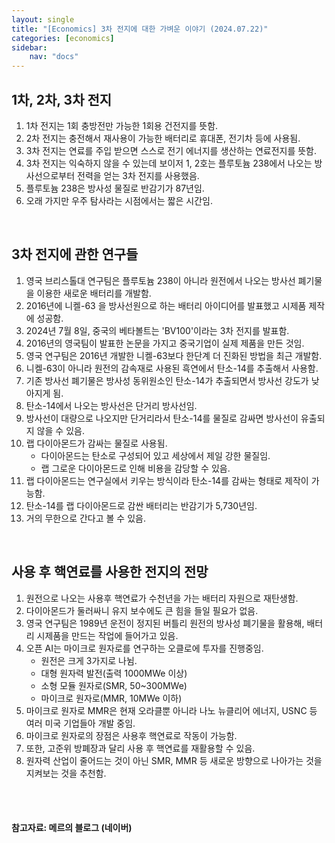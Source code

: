 ```yaml
---
layout: single
title: "[Economics] 3차 전지에 대한 가벼운 이야기 (2024.07.22)"
categories: [economics]
sidebar:
    nav: "docs"
---
```


## 1차, 2차, 3차 전지
1. 1차 전지는 1회 충방전만 가능한 1회용 건전지를 뜻함.
1. 2차 전지는 충전해서 재사용이 가능한 배터리로 휴대폰, 전기차 등에 사용됨.
1. 3차 전지는 연료를 주입 받으면 스스로 전기 에너지를 생산하는 연료전지를 뜻함.
1. 3차 전지는 익숙하지 않을 수 있는데 보이저 1, 2호는 플루토늄 238에서 나오는 방사선으로부터 전력을 얻는 3차 전지를 사용했음.
1. 플루토늄 238은 방사성 물질로 반감기가 87년임.
1. 오래 가지만 우주 탐사라는 시점에서는 짧은 시간임.

<br/>

## 3차 전지에 관한 연구들
1. 영국 브리스톨대 연구팀은 플루토늄 238이 아니라 원전에서 나오는 방사선 폐기물을 이용한 새로운 배터리를 개발함.
1. 2016년에 니켈-63 을 방사선원으로 하는 배터리 아이디어를 발표했고 시제품 제작에 성공함.
1. 2024년 7월 8일, 중국의 베타볼트는 'BV100'이라는 3차 전지를 발표함.
1. 2016년의 영국팀이 발표한 논문을 가지고 중국기업이 실제 제품을 만든 것임.
1. 영국 연구팀은 2016년 개발한 니켈-63보다 한단계 더 진화된 방법을 최근 개발함.
1. 니켈-63이 아니라 원전의 감속재로 사용된 흑연에서 탄소-14를 추출해서 사용함.
1. 기존 방사선 폐기물은 방사성 동위원소인 탄소-14가 추출되면서 방사선 강도가 낮아지게 됨.
1. 탄소-14에서 나오는 방사선은 단거리 방사선임.
1. 방사선이 대량으로 나오지만 단거리라서 탄소-14를 물질로 감싸면 방사선이 유출되지 않을 수 있음.
1. 랩 다이아몬드가 감싸는 물질로 사용됨.
    - 다이아몬드는 탄소로 구성되어 있고 세상에서 제일 강한 물질임.
    - 랩 그로운 다이아몬드로 인해 비용을 감당할 수 있음.
1. 랩 다이아몬드는 연구실에서 키우는 방식이라 탄소-14를 감싸는 형태로 제작이 가능함.
1. 탄소-14를 랩 다이아몬드로 감싼 배터리는 반감기가 5,730년임.
1. 거의 무한으로 간다고 볼 수 있음.

<br/>

## 사용 후 핵연료를 사용한 전지의 전망
1. 원전으로 나오는 사용후 핵연료가 수천년을 가는 배터리 자원으로 재탄생함.
1. 다이아몬드가 둘러싸니 유지 보수에도 큰 힘을 들일 필요가 없음.
1. 영국 연구팀은 1989년 운전이 정지된 버틀리 원전의 방사성 폐기물을 활용해, 배터리 시제품을 만드는 작업에 들어가고 있음.
1. 오픈 AI는 마이크로 원자로를 연구하는 오클로에 투자를 진행중임.
    - 원전은 크게 3가지로 나뉨.
    - 대형 원자력 발전(출력 1000MWe 이상)
    - 소형 모듈 원자로(SMR, 50~300MWe)
    - 마이크로 원자로(MMR, 10MWe 이하)
1. 마이크로 원자로 MMR은 현재 오라클뿐 아니라 나노 뉴클리어 에너지, USNC 등 여러 미국 기업들아 개발 중임.
1. 마이크로 원자로의 장점은 사용후 핵연료로 작동이 가능함.
1. 또한, 고준위 방폐장과 달리 사용 후 핵연료를 재활용할 수 있음.
1. 원자력 산업이 줄어드는 것이 아닌 SMR, MMR 등 새로운 방향으로 나아가는 것을 지켜보는 것을 추천함.

<br/>
<br/>

#### 참고자료: 메르의 블로그 (네이버) 